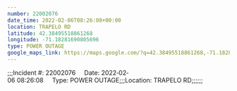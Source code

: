 ```yaml
---
number: 22002076
date_time: 2022-02-06T08:26:08+00:00
location: TRAPELO RD
latitude: 42.38495518861268
longitude: -71.18281690805696
type: POWER OUTAGE
google_maps_link: https://maps.google.com/?q=42.38495518861268,-71.18281690805696
---
```


;;;Incident #: 22002076     Date: 2022‐02‐06 08:26:08     Type: POWER OUTAGE;;;Location: TRAPELO RD;;;;;;
